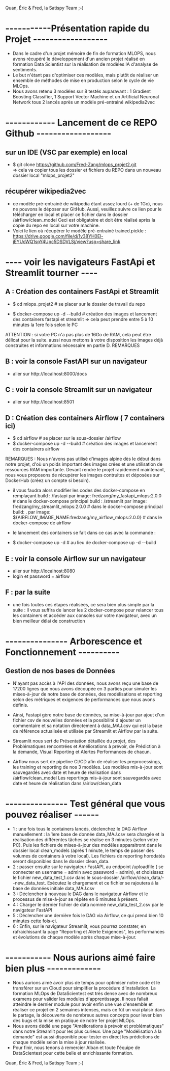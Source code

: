 Quan, Éric & Fred, la Satispy Team ;-)
# -----------Présentation rapide du Projet ------------------

- Dans le cadre d'un projet mémoire de fin de formation MLOPS, nous avons récupéré le développement
d'un ancien projet réalisé en formation Data Scientist sur la réalisation de modèles IA d'analyse de 
sentiments.
- Le but n'étant pas d'optimiser ces modèles, mais plutôt de réaliser un ensemble de méthodes de mise 
en production selon le cycle de vie MLOps.
- Nous avons retenu 3 modèles sur 8 testés auparavant : 1 Gradient Boosting Classifier, 1 Support Vector Machine
 et un Artificial Neuronal Network tous 2 lancés après un modèle pré-entrainé wikipedia2vec


# ------------ Lancement de ce REPO Github ------------------

## sur un IDE (VSC par exemple) en local
 - $ git clone https://github.com/Fred-Zang/mlops_projet2.git  
    => cela va copier tous les dossier et fichiers du REPO dans un nouveau dossier local "mlops_projet2"

## récupérer wikipedia2vec
- ce modèle pré-entrainé de wikipedia étant assez lourd (+ de 1Go), nous ne pouvons le déposer sur GitHub.
Aussi, veuillez suivre ce lien pour le télécharger en local et placer ce fichier dans le dossier /airflow/clean_model
Ceci est obligatoire et doit être réalisé après la copie du repo en local sur votre machine.
- Voici le lien où récupérer le modèle pré-entrainé trained.pickle :
https://drive.google.com/file/d/1v38YH0El-jEYUoWQ1spY4Upc5DSDVLSj/view?usp=share_link

# ---- voir les navigateurs FastApi et Streamlit tourner ----
## A : Création des containers FastApi et Streamlit
 - $ cd mlops_projet2  # se placer sur le dossier de travail du repo

 - $ docker-compose up -d --build  # création des images et lancement des containers fastapi et streamlit
    => cela peut prendre entre 5 à 10 minutes la 1ere fois selon le PC

ATTENTION : si votre PC n'a pas plus de 16Go de RAM, cela peut être délicat pour la suite.
aussi nous mettons à votre disposition les images déjà construites et informations nécessaire en partie D. REMARQUES

## B : voir la console FastAPI sur un navigateur
- aller sur http://localhost:8000/docs

## C :  voir la console Streamlit sur un navigateur
- aller sur http://localhost:8501

## D : Création des containers Airflow ( 7 containers ici)
- $ cd airflow   # se placer sur le sous-dossier /airflow
- $ docker-compose up -d --build  # création des images et lancement des containers airflow

REMARQUES : Nous n'avons pas utilisé d'images alpine dès le début dans notre projet, d'où un poids important des images crées
et une utilisation de ressources RAM importante. Devant rendre le projet rapidement maintenant, nous vous proposons de
récupérer les images contruites et déposées sur DockerHub (créez un compte si besoin).

- il vous faudra alors modifier les codes des docker-compose en remplaçant 
build : /fastapi    par    image: fredzang/my_fastapi_mlops:2.0.0     # dans le docker-compose principal
build : /streamlit  par    image: fredzang/my_streamlit_mlops:2.0.0   # dans le docker-compose principal
build: .   par   image: ${AIRFLOW_IMAGE_NAME:fredzang/my_airflow_mlops:2.0.0}  # dans le docker-compose de airflow

- le lancement des containers se fait dans ce cas avec la commande :
- $ docker-compose up -d    # au lieu de  docker-compose up -d --build

## E : voir la console Airflow sur un navigateur
- aller sur http://localhost:8080
- login et password = airflow

## F : par la suite
- une fois toutes ces étapes réalisées, ce sera bien plus simple par la suite :
Il vous suffira de lancer les 2 docker-compose pour relancer tous les containers et accéder aux consoles sur votre navigateur,
avec un bien meilleur délai de construction

# --------------- Arborescence et Fonctionnement ----------

## Gestion de nos bases de Données
- N'ayant pas accès à l'API des données, nous avons reçu une base de 17200 lignes que nous avons découpée en 3 parties
pour simuler les mises-à-jour de notre base de données, des modélisations et reporting selon des métriques et exigences
de performances que nous avons définis.

- Ainsi, Fastapi gère notre base de données, sa mise-à-jour par ajout d'un fichier csv de nouvelles données
et la possibilité d'ajouter un commentaire et sa notation directement à data_MAJ.csv qui est la base de référence
actualisée et utilisée par Streamlit et Airflow par la suite.

- Streamlit nous sert de Présentation détaillée du projet, des Problématiques rencontrées et Améliorations à prévoir,
de Prédiction à la demande, Visual Reporting et Alertes Performances de chacun.

- Airflow nous sert de pipeline CI/CD afin de réaliser les preprocessings, les training et reporting de nos 3 modèles.
Les modèles mis-à-jour sont sauvegardés avec date et heure de réalisation dans /airflow/clean_model
Les reportings mis-à-jour sont sauvegardés avec date et heure de réalisation dans /airlow/clean_data

# --------------- Test général que vous pouvez réaliser ------
- 1 : une fois tous le containers lancés, déclenchez le DAG Airflow manuellement : la 1ere base de donnée data_MAJ.csv sera chargée et la réalisation
des différentes tâches se réalise en 3 minutes (selon votre PC). Puis les fichiers de mises-à-jour des modèles apparaitront dans le dossier local clean_models (après 1 minute, le temps de passer des volumes de containers à votre local). Les fichiers de reporting horodatés seront disponibles dans le dossier clean_data.
- 2 : passer ensuite sur le navigateur FastAPI, au endpoint /uploadfile ( se connecter en username = admin avec password = admin), et choisissez le fichier new_data_test_1.csv dans le sous-dossier /airflow/clean_data/--new_data_test. Exécutez le chargement et ce fichier se rajoutera à la base de données initiale data_MAJ.csv
- 3 : Déclencher à nouveau le DAG dans le navigateur Airflow et le processus de mise-à-jour se répète en 6 minutes à présent.
- 4 : Charger le dernier fichier de data nommé new_data_test_2.csv par le navigateur FastAPI
- 5 : Déclencher une dernière fois le DAG via Airflow, ce qui prend bien 10 minutes cette fois-ci.
- 6 : Enfin, sur le navigateur Streamlit, vous pourrez constater, en rafraichissant la page "Reporting et Alerte Exigences", les performances et évolutions de chaque modèle après chaque mise-à-jour.

# ----------- Nous aurions aimé faire bien plus -------------
- Nous aurions aimé avoir plus de temps pour optimiser notre code et le transférer sur un Cloud pour simplifier la procédure d'installation.
La formation MLOps de DataScientest est très dense avec de nombreux examens pour valider les modules d'apprentissage.
Il nous fallait atteindre le dernier module pour avoir enfin une vue d'ensemble et réaliser ce projet en 2 semaines
intenses, mais ce fût un vrai plaisir dans le partage, la découverte de nombreux autres concepts pour lever bien des bugs
et la mise en pratique de notre 1er projet MLOps.
- Nous avons dédié une page "Améliorations à prévoir et problématiques" dans notre Streamlit pour les plus curieux. Une page "Modélisation à la demande" est aussi disponible
pour tester en direct les prédictions de chaque modèle selon la mise à jour réalisée.
- Pour finir, nous tenons à remercier Alban et toute l'équipe de DataScientest pour cette belle et enrichissante formation.

Quan, Éric & Fred, la Satispy Team ;-)
